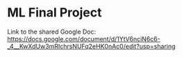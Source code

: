# ML Final Project

Link to the shared Google Doc: https://docs.google.com/document/d/1YtV6nciN6c6-_4__KwXdUw3mRIchrsNUFq2eHK0nAc0/edit?usp=sharing
